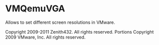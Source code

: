 # VMQemuVGA

Allows to set different screen resolutions in VMware.

Copyright 2009-2011 Zenith432. All rights reserved.
Portions Copyright 2009 VMware, Inc.  All rights reserved.
